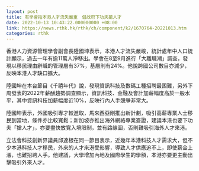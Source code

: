 ```yaml
---
layout: post
title: 有學會指本港人才流失嚴重　倡政府下功夫搶人才　
date: 2022-10-13 10:43:22.000000000 +08:00
link: https://news.rthk.hk/rthk/ch/component/k2/1670764-20221013.htm
categories: rthk
---
```


香港人力資源管理學會副會長陸國坤表示，本港人才流失嚴峻，統計處年中人口統計顯示，過去一年有逾11萬人淨移出。學會在8至9月進行「大離職潮」調查，發現以移民理由辭職的管理層有37%，基層則有24%。他說跨國公司數目亦減少，反映本港人才缺口擴大。

陸國坤在本台節目《千禧年代》說，發現資訊科技及數碼工種招聘最困難，另外下周發表的2022年薪酬趨勢調查顯示，資訊科技、金融及會計加薪幅度高於一般水平，其中資訊科技加薪幅度近10%，反映行內人手競爭非常大。

陸國坤表示，外國吸引專才較進取，馬來西亞剛推出新計劃，吸引高薪專業人士移民到當地，條件亦比較寬鬆；新加坡亦推出海外網絡專業簽證，建議本港也要下功夫「搶人才」，亦要盡快放寬入境限制，並有路線圖，否則難吸引海外人才來港。

立法會科技創新界議員邱達根在同一節目表示，近幾年本港科技人才需求大，但不少本港科技人才移民，外來的人才來港受影響，導致人才供應追不上，即使薪金上漲，也難招聘人手。他建議，大學增加內地及國際學生的學額，本港亦要更主動出擊吸引外來人才。

